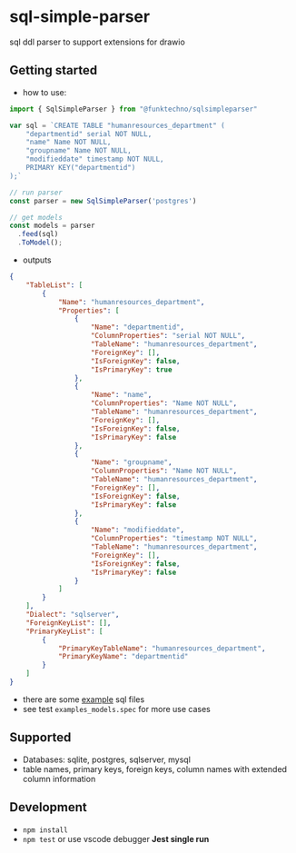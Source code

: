 # sql-simple-parser
sql ddl parser to support extensions for drawio

## Getting started
* how to use:
```typescript
import { SqlSimpleParser } from "@funktechno/sqlsimpleparser"

var sql = `CREATE TABLE "humanresources_department" (
	"departmentid" serial NOT NULL,
	"name" Name NOT NULL,
	"groupname" Name NOT NULL,
	"modifieddate" timestamp NOT NULL,
	PRIMARY KEY("departmentid")
);`

// run parser
const parser = new SqlSimpleParser('postgres')

// get models
const models = parser
  .feed(sql)
  .ToModel();
```
* outputs
```json
{
	"TableList": [
		{
			"Name": "humanresources_department",
			"Properties": [
				{
					"Name": "departmentid",
					"ColumnProperties": "serial NOT NULL",
					"TableName": "humanresources_department",
					"ForeignKey": [],
					"IsForeignKey": false,
					"IsPrimaryKey": true
				},
				{
					"Name": "name",
					"ColumnProperties": "Name NOT NULL",
					"TableName": "humanresources_department",
					"ForeignKey": [],
					"IsForeignKey": false,
					"IsPrimaryKey": false
				},
				{
					"Name": "groupname",
					"ColumnProperties": "Name NOT NULL",
					"TableName": "humanresources_department",
					"ForeignKey": [],
					"IsForeignKey": false,
					"IsPrimaryKey": false
				},
				{
					"Name": "modifieddate",
					"ColumnProperties": "timestamp NOT NULL",
					"TableName": "humanresources_department",
					"ForeignKey": [],
					"IsForeignKey": false,
					"IsPrimaryKey": false
				}
			]
		}
	],
	"Dialect": "sqlserver",
	"ForeignKeyList": [],
	"PrimaryKeyList": [
		{
			"PrimaryKeyTableName": "humanresources_department",
			"PrimaryKeyName": "departmentid"
		}
	]
}
```
* there are some [example](./examples) sql files
* see test `examples_models.spec` for more use cases

## Supported
* Databases: sqlite, postgres, sqlserver, mysql
* table names, primary keys, foreign keys, column names with extended column information

## Development
* `npm install`
* `npm test` or use vscode debugger **Jest single run**
